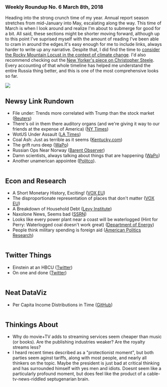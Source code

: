 ### Weekly Roundup No. 6 March 8th, 2018


Heading into the strong crunch time of my year. Annual report season stretches from mid-January into May, escalating along the way. This time of March is when I look around and realize I'm about to submerge for good for a bit. All said, these sections might be shorter moving forward, although up to this point I've suprised myself with the amount of reading I've been able to cram in around the edges.It's easy enough for me to include links, always harder to write up any narrative. Despite that, I did find the time to [consider the Rocky Mountain Locust in the context of climate change](http://connorwaldoch.com/blog/2018/03/08/The-Rocky-Mountain-Locust-and-Known-Unknowns). I'd also recommend checking out the [New Yorker's piece on Christopher Steele](https://www.newyorker.com/magazine/2018/03/12/christopher-steele-the-man-behind-the-trump-dossier). Every accounting of that whole timeline has helped me understand the entire Russia thing better, and this is one of the most comprehensive looks so far.

![](https://i.imgur.com/PlliZvR.png)

## Newsy Link Rundown

* File under: Trends more correlated with Trump than the stock market ([Reuters](https://www.reuters.com/article/us-usa-trump-hate-groups/u-s-hate-groups-proliferate-in-trumps-first-year-watchdog-says-idUSKCN1G5286))
* There's oil in them there auditory organs (and we're giving it way to our friends at the expense of America) ([NY Times](https://www.nytimes.com/2018/03/02/climate/bears-ears-national-monument.html?smid=tw-nytclimate&smtyp=cur))
* WotUS Under Assault ([LA Times](http://www.latimes.com/politics/la-na-pol-trump-water-20170228-story.html?outputType))
* Coal Ash: Just as terrible as it seems ([Kentucky.com](http://amp.kentucky.com/news/business/article203136944.html))
* The grift runs deep ([WaPo](https://www.washingtonpost.com/amphtml/news/business/wp/2018/03/02/shortly-before-trump-announced-tariffs-his-former-adviser-dumped-millions-in-steel-related-stocks/))
* Russian Ops Near Norway ([Barent Observer](https://thebarentsobserver.com/en/security/2018/03/russian-bombers-simulated-attack-against-radar-norways-barents-sea-coast))
* Damn scientists, always talking about things that are happening ([WaPo](https://www.washingtonpost.com/news/energy-environment/wp/2018/03/07/trump-official-said-scientists-went-outside-their-wheelhouse-by-writing-climate-change-dramatically-shrunk-montana-glaciers/))
* Another unamerican appointee ([Politco](https://www.politico.com/story/2018/03/08/andrew-veprek-state-department-refugee-admissions-448210)).

![]()

## Econ and Research

* A Short Monetary History, Exciting! ([VOX EU]( https://voxeu.org/article/money-and-monetary-stability-europe-1300-1914))
* The disproportionate representation of places that don't matter ([VOX EU](https://voxeu.org/article/revenge-places-dont-matter))
* A Breakdown of Household Debt ([Levy Institute](http://www.levyinstitute.org/publications/income-distribution-household-debt-and-aggregate-demand-a-critical-assessment))
* Naxolone News, Seems bad ([SSRN](https://papers.ssrn.com/sol3/papers.cfm?abstract_id=3135264))
* Looks like every power plant near a coast will be waterlogged (Hint for Perry: Waterlogged coal doesn't work great) ([Department of Energy](https://www.energy.gov/policy/initiatives/us-energy-sector-vulnerabilities-and-resilience-solutions-reports))
* People think military spending is foreign aid ([American Politics Research](http://journals.sagepub.com/doi/full/10.1177/1532673X18759645))

![]()

## Twitter Things

* Einstein at an HBCU ([Twitter](https://twitter.com/freedomrideblog/status/968325262285967366))
* On one and done ([Twitter](https://twitter.com/geedee215/status/968254221001936896))


![]()
## Neat DataViz


* Per Capita Income Distributions in Time ([GitHub](http://xenocrypt.github.io/CountyIncomeHistory.html))

![]()

## Thinkings About

* Why do movie+TV adds to streaming services seem cheaper than music (or books). Are the publishing industries weaker? Are the royalty streams less?
* I heard recent times described as a "protectionist moment", but both parties seem aginst tariffs, along with most people, and nearly all thinkers on the topic. Maybe the president is just bad at critical thinking and has surrounded himself with yes men and idiots. Doesnt seem like a particularly profound moment, but does feel like the product of a cable-tv-news-riddled septugenarian brain.
